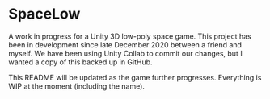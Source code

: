 # SpaceLow

A work in progress for a Unity 3D low-poly space game.  This project has been in development since late December 2020 between a friend and myself.  We have been using Unity Collab to commit our changes, but I wanted a copy of this backed up in GitHub.

This README will be updated as the game further progresses.  Everything is WIP at the moment (including the name).
